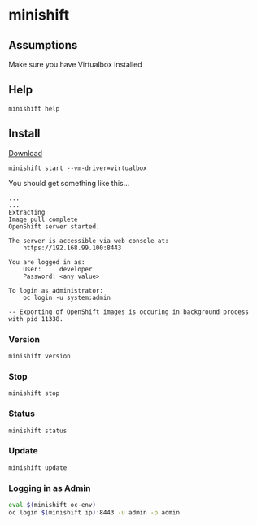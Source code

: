# minishift

## Assumptions
Make sure you have Virtualbox installed

## Help
`minishift help`

## Install
[Download](https://github.com/minishift/minishift/releases/download/v1.23.0/minishift-1.23.0-darwin-amd64.tgz)

`minishift start --vm-driver=virtualbox`

You should get something like this...

```
...
...
Extracting
Image pull complete
OpenShift server started.

The server is accessible via web console at:
    https://192.168.99.100:8443

You are logged in as:
    User:     developer
    Password: <any value>

To login as administrator:
    oc login -u system:admin

-- Exporting of OpenShift images is occuring in background process with pid 11338.
```

### Version
`minishift version`

### Stop
`minishift stop`

### Status
`minishift status`

### Update
`minishift update`

### Logging in as Admin 

```bash
eval $(minishift oc-env)
oc login $(minishift ip):8443 -u admin -p admin
```


